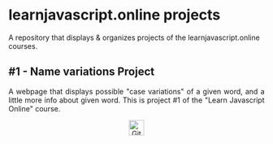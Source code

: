# learnjavascript.online projects
A repository that displays & organizes projects of the learnjavascript.online courses.

## #1 - Name variations Project
<p style='text-align: justify;'>A webpage that displays possible "case variations" of a given word, and a little more info about given word. This is project #1 of the "Learn Javascript Online" course.</p>

<p align="center"> 
<a href="https://victor-schumann.github.io/name-variations" target="blank"><img align="center" src="https://img.shields.io/badge/-live_preview-808080?style=for-the-badge&logo=&logoColor=white" alt="Git project link" height="30" width="auto"/></a>
</p>
